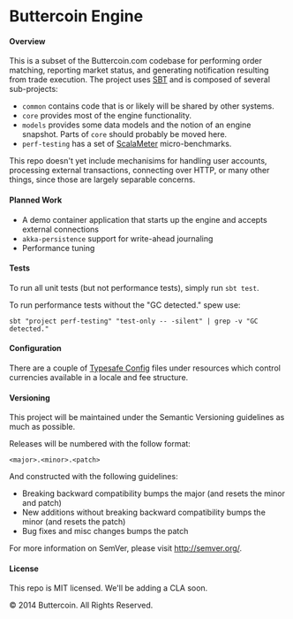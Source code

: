 Buttercoin Engine
=================

#### Overview

This is a subset of the Buttercoin.com codebase for performing order matching, reporting market status, and generating notification resulting from trade execution. The project uses [SBT](http://www.scala-sbt.org/) and is composed of several sub-projects:

- `common` contains code that is or likely will be shared by other systems.
- `core` provides most of the engine functionality.
- `models` provides some data models and the notion of an engine snapshot. Parts of `core` should probably be moved here.
- `perf-testing` has a set of [ScalaMeter](http://scalameter.github.io/) micro-benchmarks.

This repo doesn't yet include mechanisims for handling user accounts, processing external transactions, connecting over HTTP, or many other things, since those are largely separable concerns.

#### Planned Work

- A demo container application that starts up the engine and accepts external connections
- `akka-persistence` support for write-ahead journaling
- Performance tuning

#### Tests

To run all unit tests (but not performance tests), simply run `sbt test`.

To run performance tests without the "GC detected." spew use:

    sbt "project perf-testing" "test-only -- -silent" | grep -v "GC detected."

#### Configuration

There are a couple of [Typesafe Config](https://github.com/typesafehub/config) files under resources which control currencies available in a locale and fee structure.

#### Versioning

This project will be maintained under the Semantic Versioning guidelines as much as possible.

Releases will be numbered with the follow format:

`<major>.<minor>.<patch>`

And constructed with the following guidelines:

- Breaking backward compatibility bumps the major (and resets the minor and patch)
- New additions without breaking backward compatibility bumps the minor (and resets the patch)
- Bug fixes and misc changes bumps the patch

For more information on SemVer, please visit http://semver.org/.

#### License

This repo is MIT licensed. We'll be adding a CLA soon.

&copy; 2014 Buttercoin. All Rights Reserved.

